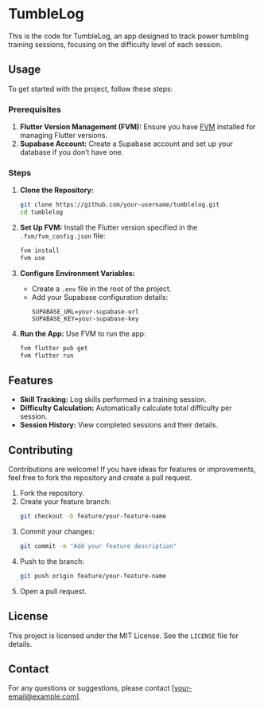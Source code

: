 # TumbleLog
This is the code for TumbleLog, an app designed to track power tumbling training sessions, focusing on the difficulty level of each session.

## Usage
To get started with the project, follow these steps:

### Prerequisites
1. **Flutter Version Management (FVM):** Ensure you have [FVM](https://fvm.app/) installed for managing Flutter versions.
2. **Supabase Account:** Create a Supabase account and set up your database if you don’t have one.

### Steps
1. **Clone the Repository:**
   ```bash
   git clone https://github.com/your-username/tumblelog.git
   cd tumblelog
   ```

2. **Set Up FVM:**
   Install the Flutter version specified in the `.fvm/fvm_config.json` file:
   ```bash
   fvm install
   fvm use
   ```

3. **Configure Environment Variables:**
   - Create a `.env` file in the root of the project.
   - Add your Supabase configuration details:
     ```env
     SUPABASE_URL=your-supabase-url
     SUPABASE_KEY=your-supabase-key
     ```

4. **Run the App:**
   Use FVM to run the app:
   ```bash
   fvm flutter pub get
   fvm flutter run
   ```

## Features
- **Skill Tracking:** Log skills performed in a training session.
- **Difficulty Calculation:** Automatically calculate total difficulty per session.
- **Session History:** View completed sessions and their details.

## Contributing
Contributions are welcome! If you have ideas for features or improvements, feel free to fork the repository and create a pull request.

1. Fork the repository.
2. Create your feature branch:
   ```bash
   git checkout -b feature/your-feature-name
   ```
3. Commit your changes:
   ```bash
   git commit -m "Add your feature description"
   ```
4. Push to the branch:
   ```bash
   git push origin feature/your-feature-name
   ```
5. Open a pull request.

## License
This project is licensed under the MIT License. See the `LICENSE` file for details.

## Contact
For any questions or suggestions, please contact [your-email@example.com].
